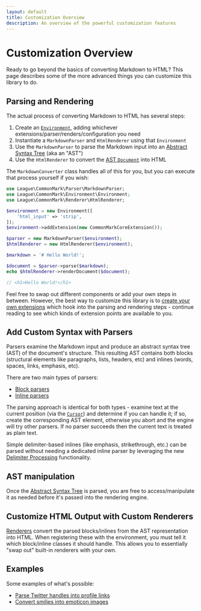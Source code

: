```yaml
---
layout: default
title: Customization Overview
description: An overview of the powerful customization features
---
```


# Customization Overview

Ready to go beyond the basics of converting Markdown to HTML? This page describes some of the more advanced things you can customize this library to do.

## Parsing and Rendering

The actual process of converting Markdown to HTML has several steps:

 1. Create an [`Environment`](/2.0/customization/environment/), adding whichever extensions/parser/renders/configuration you need
 2. Instantiate a `MarkdownParser` and `HtmlRenderer` using that `Environment`
 3. Use the `MarkdownParser` to parse the Markdown input into an [Abstract Syntax Tree](/2.0/customization/abstract-syntax-tree/) (aka an "AST")
 4. Use the `HtmlRenderer` to convert the [AST `Document`](/2.0/customization/abstract-syntax-tree/#document) into HTML

The `MarkdownConverter` class handles all of this for you, but you can execute that process yourself if you wish:

```php
use League\CommonMark\Parser\MarkdownParser;
use League\CommonMark\Environment\Environment;
use League\CommonMark\Renderer\HtmlRenderer;

$environment = new Environment([
    'html_input' => 'strip',
]);
$environment->addExtension(new CommonMarkCoreExtension());

$parser = new MarkdownParser($environment);
$htmlRenderer = new HtmlRenderer($environment);

$markdown = '# Hello World!';

$document = $parser->parse($markdown);
echo $htmlRenderer->renderDocument($document);

// <h1>Hello World!</h1>
```

Feel free to swap out different components or add your own steps in between.  However, the best way to customize this library is to [create your own extensions](/2.0/customization/extensions/) which hook into the parsing and rendering steps - continue reading to see which kinds of extension points are available to you.

## Add Custom Syntax with Parsers

Parsers examine the Markdown input and produce an abstract syntax tree (AST) of the document's structure.
This resulting AST contains both blocks (structural elements like paragraphs, lists, headers, etc) and inlines (words, spaces, links, emphasis, etc).

There are two main types of parsers:

- [Block parsers](/2.0/customization/block-parsing/)
- [Inline parsers](/2.0/customization/inline-parsing/)

The parsing approach is identical for both types - examine text at the current position (via the [`Cursor`](/2.0/customization/cursor/)) and determine if you can handle it;
if so, create the corresponding AST element,
otherwise you abort and the engine will try other parsers.  If no parser succeeds then the current text is treated as plain text.

Simple delimiter-based inlines (like emphasis, strikethrough, etc.) can be parsed without needing a dedicated inline parser by leveraging the new [Delimiter Processing](/2.0/customization/delimiter-processing/) functionality.

## AST manipulation

Once the [Abstract Syntax Tree](/2.0/customization/abstract-syntax-tree/) is parsed, you are free to access/manipulate it as needed before it's passed into the rendering engine.

## Customize HTML Output with Custom Renderers

[Renderers](/2.0/customization/rendering/) convert the parsed blocks/inlines from the AST representation into HTML. When registering these with the environment, you must tell it which block/inline classes it should handle.  This allows you to essentially "swap out" built-in renderers with your own.

## Examples

Some examples of what's possible:

- [Parse Twitter handles into profile links](/2.0/customization/inline-parsing#example-1---twitter-handles)
- [Convert smilies into emoticon images](/2.0/customization/inline-parsing#example-2---emoticons)
